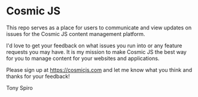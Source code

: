# Cosmic JS
This repo serves as a place for users to communicate and view updates on issues for the Cosmic JS content management platform.

I'd love to get your feedback on what issues you run into or any feature requests you may have.  It is my mission to make Cosmic JS the best way for you to manage content for your websites and applications.

Please sign up at https://cosmicjs.com and let me know what you think and thanks for your feedback!

Tony Spiro
